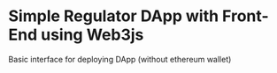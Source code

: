 # Simple Regulator DApp with Front-End using Web3js
Basic interface for deploying DApp (without ethereum wallet)
